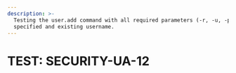 ```yaml
---
description: >-
  Testing the user.add command with all required parameters (-r, -u, -p)
  specified and existing username.
---
```


# TEST: SECURITY-UA-12

